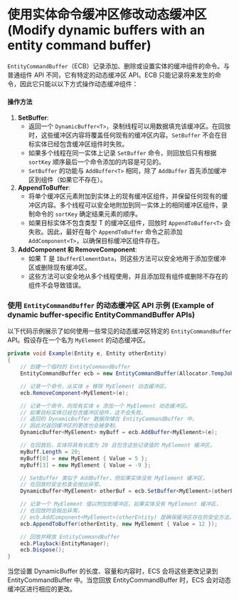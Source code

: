 # 使用实体命令缓冲区修改动态缓冲区 (Modify dynamic buffers with an entity command buffer)

`EntityCommandBuffer`（ECB）记录添加、删除或设置实体的缓冲组件的命令。与普通组件 API 不同，它有特定的动态缓冲区 API。ECB 只能记录将来发生的命令，因此它只能以以下方式操作动态缓冲组件：

#### 操作方法

1. **SetBuffer**:
   * 返回一个 `DynamicBuffer<T>`，录制线程可以用数据填充该缓冲区。在回放时，这些缓冲区内容将覆盖任何现有的缓冲区内容。`SetBuffer` 不会在目标实体已经包含缓冲区组件时失败。
   * 如果多个线程在同一实体上记录 `SetBuffer` 命令，则回放后只有根据 `sortKey` 顺序最后一个命令添加的内容是可见的。
   * `SetBuffer` 的功能与 `AddBuffer<T>` 相同，除了 `AddBuffer` 首先添加缓冲区到组件（如果它不存在）。
2. **AppendToBuffer**:
   * 将单个缓冲区元素附加到实体上的现有缓冲区组件，并保留任何现有的缓冲区内容。多个线程可以安全地附加到同一实体上的相同缓冲区组件，录制命令的 `sortKey` 确定结果元素的顺序。
   * 如果目标实体不包含类型 T 的缓冲区组件，回放时 `AppendToBuffer<T>` 会失败。因此，最好在每个 `AppendToBuffer` 命令之前添加 `AddComponent<T>`，以确保目标缓冲区组件存在。
3. **AddComponent 和 RemoveComponent**:
   * 如果 T 是 `IBufferElementData`，则这些方法可以安全地用于添加空缓冲区或删除现有缓冲区。
   * 这些方法可以安全地从多个线程使用，并且添加现有组件或删除不存在的组件不会导致错误。

### 使用 `EntityCommandBuffer` 的动态缓冲区 API 示例 (Example of dynamic buffer-specific EntityCommandBuffer APIs)

以下代码示例展示了如何使用一些常见的动态缓冲区特定的 `EntityCommandBuffer` API。假设存在一个名为 `MyElement` 的动态缓冲区。

```csharp
private void Example(Entity e, Entity otherEntity)
{
    // 创建一个临时的 EntityCommandBuffer
    EntityCommandBuffer ecb = new EntityCommandBuffer(Allocator.TempJob);

    // 记录一个命令，从实体 e 移除 MyElement 动态缓冲区。
    ecb.RemoveComponent<MyElement>(e);

    // 记录一个命令，向现有实体 e 添加一个 MyElement 动态缓冲区。
    // 如果目标实体已经包含缓冲区组件，这不会失败。
    // 返回的 DynamicBuffer 数据存储在 EntityCommandBuffer 中，
    // 因此对返回缓冲区的更改也会被录制。
    DynamicBuffer<MyElement> myBuff = ecb.AddBuffer<MyElement>(e);

    // 在回放后，实体将具有长度为 20 且包含这些记录值的 MyElement 缓冲区。
    myBuff.Length = 20;
    myBuff[0] = new MyElement { Value = 5 };
    myBuff[3] = new MyElement { Value = -9 };

    // SetBuffer 类似于 AddBuffer，但如果实体没有 MyElement 缓冲区，
    // 在回放时安全检查会抛出异常。
    DynamicBuffer<MyElement> otherBuf = ecb.SetBuffer<MyElement>(otherEntity);

    // 记录一个 MyElement 值以附加到缓冲区。如果实体没有 MyElement 缓冲区，
    // 在回放时会抛出异常。
    // ecb.AddComponent<MyElement>(otherEntity) 是确保缓冲区存在的安全方法，然后再附加。
    ecb.AppendToBuffer(otherEntity, new MyElement { Value = 12 });

    // 回放并释放 EntityCommandBuffer
    ecb.Playback(EntityManager);
    ecb.Dispose();
}

```

当您设置 DynamicBuffer 的长度、容量和内容时，ECS 会将这些更改记录到 EntityCommandBuffer 中。当您回放 EntityCommandBuffer 时，ECS 会对动态缓冲区进行相应的更改。

